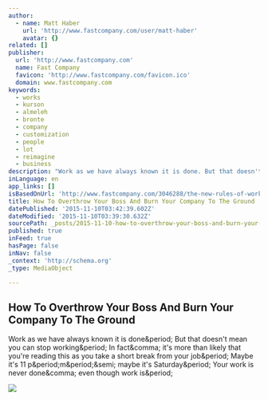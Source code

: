 ```yaml
---
author:
  - name: Matt Haber
    url: 'http://www.fastcompany.com/user/matt-haber'
    avatar: {}
related: []
publisher:
  url: 'http://www.fastcompany.com'
  name: Fast Company
  favicon: 'http://www.fastcompany.com/favicon.ico'
  domain: www.fastcompany.com
keywords:
  - works
  - kurson
  - almeleh
  - bronte
  - company
  - customization
  - people
  - lot
  - reimagine
  - business
description: "Work as we have always known it is done. But that doesn't mean you can stop working. In fact, it's more than likely that you're reading this as you take a short break from your job. Maybe it's 11 p.m.; maybe it's Saturday. Your work is never done, even though work is."
inLanguage: en
app_links: []
isBasedOnUrl: 'http://www.fastcompany.com/3046288/the-new-rules-of-work/how-to-overthrow-your-boss-and-burn-your-company-to-the-ground'
title: How To Overthrow Your Boss And Burn Your Company To The Ground
datePublished: '2015-11-10T03:42:39.602Z'
dateModified: '2015-11-10T03:39:30.632Z'
sourcePath: _posts/2015-11-10-how-to-overthrow-your-boss-and-burn-your-company-to-the-grou.md
published: true
inFeed: true
hasPage: false
inNav: false
_context: 'http://schema.org'
_type: MediaObject

---
```

<article style=""><h1>How To Overthrow Your Boss And Burn Your Company To The Ground</h1><p>Work as we have always known it is done&amp;period; But that doesn't mean you can stop working&amp;period; In fact&amp;comma; it's more than likely that you're reading this as you take a short break from your job&amp;period; Maybe it's 11 p&amp;period;m&amp;period;&amp;semi; maybe it's Saturday&amp;period; Your work is never done&amp;comma; even though work is&amp;period;</p><img src="http://f.fastcompany.net/multisite_files/fastcompany/imagecache/1280/poster/2015/05/3046288-poster-p-1-how-to-overthrow-your-boss-and-burn-your-company-to-the-ground.jpg" /></article>
